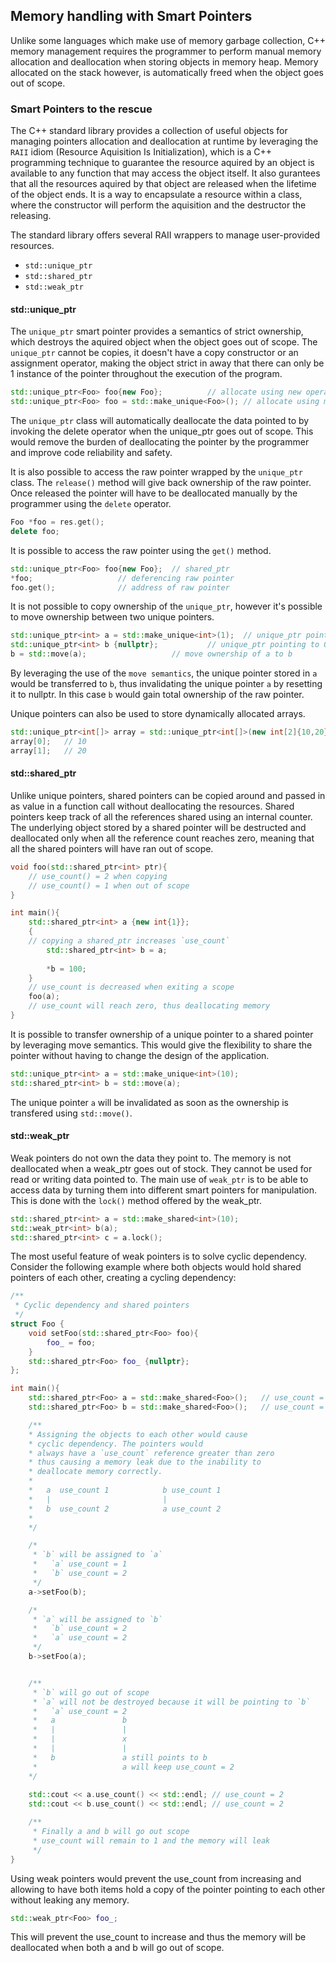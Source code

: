 ## Memory handling with Smart Pointers

Unlike some languages which make use of memory garbage collection, C++ memory management requires the programmer to perform manual memory allocation and deallocation when storing objects in memory heap. Memory allocated on the stack however, is automatically freed when the object goes out of scope.

### Smart Pointers to the rescue

The C++ standard library provides a collection of useful objects for managing pointers allocation and deallocation at runtime by leveraging the `RAII` idiom (Resource Aquisition Is Initialization), which is a C++ programming technique to guarantee the resource aquired by an object is available to any function that may access the object itself. It also gurantees that all the resources aquired by that object are released when the lifetime of the object ends. It is a way to encapsulate a resource within a class, where the constructor will perform the aquisition and the destructor the releasing.

The standard library offers several RAII wrappers to manage user-provided resources.

- `std::unique_ptr`
- `std::shared_ptr`
- `std::weak_ptr`

#### std::unique_ptr

The `unique_ptr` smart pointer provides a semantics of strict ownership, which destroys the aquired object when the object goes out of scope. The `unique_ptr` cannot be copies, it doesn't have a copy constructor or an assignment operator, making the object strict in away that there can only be 1 instance of the pointer throughout the execution of the program.

```c++
std::unique_ptr<Foo> foo{new Foo};			// allocate using new operator
std::unique_ptr<Foo> foo = std::make_unique<Foo>();	// allocate using make_unique
```

The `unique_ptr` class will automatically deallocate the data pointed to by invoking the delete operator when the unique_ptr goes out of scope. This would remove the burden of deallocating the pointer by the programmer and improve code reliability and safety.

It is also possible to access the raw pointer wrapped by the `unique_ptr` class. The `release()` method will give back ownership of the raw pointer. Once released the pointer will have to be deallocated manually by the programmer using the `delete` operator.

```c++
Foo *foo = res.get();
delete foo;
```

It is possible to access the raw pointer using the `get()` method. 

```c++
std::unique_ptr<Foo> foo{new Foo};	// shared_ptr 
*foo;					// deferencing raw pointer
foo.get();				// address of raw pointer
```

It is not possible to copy ownership of the `unique_ptr`, however it's possible to move ownership between two unique pointers. 

```c++
std::unique_ptr<int> a = std::make_unique<int>(1);	// unique_ptr pointing to heap
std::unique_ptr<int> b {nullptr};			// unique_ptr pointing to 0
b = std::move(a);  					// move ownership of a to b
```

By leveraging the use of the `move semantics`, the unique pointer stored in `a` would be transferred to `b`, thus invalidating the unique pointer `a` by resetting it to nullptr. In this case `b` would gain total ownership of the raw pointer.

Unique pointers can also be used to store dynamically allocated arrays.

```c++
std::unique_ptr<int[]> array = std::unique_ptr<int[]>(new int[2]{10,20});
array[0];	// 10
array[1];	// 20
```

#### std::shared_ptr

Unlike unique pointers, shared pointers can be copied around and passed in as value in a function call without deallocating the resources. Shared pointers keep track of all the references shared using an internal counter. The underlying object stored by a shared pointer will be destructed and deallocated only when all the reference count reaches zero, meaning that all the shared pointers will have ran out of scope.

```c++
void foo(std::shared_ptr<int> ptr){
    // use_count() = 2 when copying 
    // use_count() = 1 when out of scope
}

int main(){
    std::shared_ptr<int> a {new int{1}};
    {   
	// copying a shared_ptr increases `use_count`
        std::shared_ptr<int> b = a;
        
        *b = 100;
    }
    // use_count is decreased when exiting a scope
    foo(a);     
    // use_count will reach zero, thus deallocating memory
}
```

It is possible to transfer ownership of a unique pointer to a shared pointer by leveraging move semantics. This would give the flexibility to share the pointer without having to change the design of the application.

```c++
std::unique_ptr<int> a = std::make_unique<int>(10);	
std::shared_ptr<int> b = std::move(a);			
```

The unique pointer `a` will be invalidated as soon as the ownership is transfered using `std::move()`. 

#### std::weak_ptr

Weak pointers do not own the data they point to. The memory is not deallocated when a weak_ptr goes out of stock. They cannot be used for read or writing data pointed to. The main use of `weak_ptr` is to be able to access data by turning them into different smart pointers for manipulation. This is done with the `lock()` method offered by the weak_ptr.


```c++
std::shared_ptr<int> a = std::make_shared<int>(10);
std::weak_ptr<int> b(a);
std::shared_ptr<int> c = a.lock();
```

The most useful feature of weak pointers is to solve cyclic dependency. Consider the following example where both objects would hold shared pointers of each other, creating a cycling dependency:

```c++
/**
 * Cyclic dependency and shared pointers
 */
struct Foo {
    void setFoo(std::shared_ptr<Foo> foo){
        foo_ = foo;
    }
    std::shared_ptr<Foo> foo_ {nullptr};
};

int main(){
    std::shared_ptr<Foo> a = std::make_shared<Foo>();   // use_count = 1
    std::shared_ptr<Foo> b = std::make_shared<Foo>();   // use_count = 1

    /**
    * Assigning the objects to each other would cause 
    * cyclic dependency. The pointers would 
    * always have a `use_count` reference greater than zero
    * thus causing a memory leak due to the inability to
    * deallocate memory correctly.
    *
    *   a  use_count 1            b use_count 1
    *   |                         |
    *   b  use_count 2            a use_count 2
    *
    */

    /*
     * `b` will be assigned to `a`
     *   `a` use_count = 1
     *   `b` use_count = 2
     */
    a->setFoo(b);

    /*
     * `a` will be assigned to `b`
     *   `b` use_count = 2
     *   `a` use_count = 2
     */
    b->setFoo(a);


    /**
     * `b` will go out of scope
     * `a` will not be destroyed because it will be pointing to `b`
     *   `a` use_count = 2
     *   a               b
     *   |               |
     *   |               x
     *   |               |
     *   b               a still points to b 
     *                   a will keep use_count = 2
    */
        
    std::cout << a.use_count() << std::endl; // use_count = 2
    std::cout << b.use_count() << std::endl; // use_count = 2

    /**
     * Finally a and b will go out scope
     * use_count will remain to 1 and the memory will leak
     */
} 
```
 
Using weak pointers would prevent the use_count from increasing and allowing to have both items hold a copy of the pointer pointing to each other without leaking any memory.

```c++
std::weak_ptr<Foo> foo_;
```

This will prevent the use_count to increase and thus the memory will be deallocated when both a and b will go out of scope.